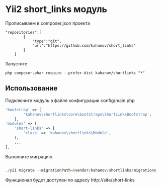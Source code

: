 Yii2 short_links модуль
=============

Прописываем в composer.json проекта

```
"repositories":[
        {
            "type":"git",
            "url":"https://github.com/kahanov/short_links"
        }
    ]
```

Запустите

```
php composer.phar require --prefer-dist kahanov/shortlinks "*"
```

Использование
-----

Подключите модуль в файле конфигурации config/main.php

```php
'bootstrap' => [
        'kahanov\shortlinks\core\bootstraps\ShortLinksBootstrap',
    ],
'modules' => [
    'short-links' => [
        'class' => 'kahanov\shortlinks\Module',
    ],
    ...
],
```

Выполните миграцию

```php

./yii migrate --migrationPath=@vendor/kahanov/shortlinks/migrations

```

Функционал будет доступен по адресу http://site/short-links
